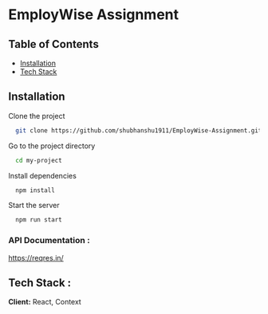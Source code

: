 # EmployWise Assignment
## Table of Contents

- [Installation](#installation)
- [Tech Stack](#tech-stack)

## Installation

Clone the project

```bash
  git clone https://github.com/shubhanshu1911/EmployWise-Assignment.git
```

Go to the project directory

```bash
  cd my-project
```

Install dependencies

```bash
  npm install
```

Start the server

```bash
  npm run start
```

### API Documentation : 
https://reqres.in/


## Tech Stack :

**Client:** React, Context

